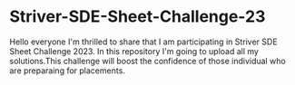# Striver-SDE-Sheet-Challenge-23
Hello everyone I'm thrilled to share that I am participating in Striver SDE Sheet Challenge 2023. In this repository I'm going to upload all my solutions.This challenge will boost the confidence of those individual who are preparaing for placements.
